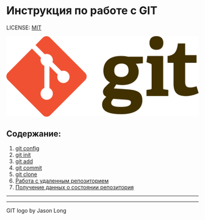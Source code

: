 # **Инструкция по работе с GIT**

LICENSE: [MIT](license.md)

![git logo](Git-logo.svg.png)

## Содержание:
1. [git config](/config.md)
2. [git init](init.md)
3. [git add](add.md)
4. [git commit](commit.md)
5. [git clone](clone.md)
6. [Работа с удаленным репозиторием](Repository.md)
7. [Получение данных о состоянии репозитория](repository_status.md)
---
---
GIT logo by Jason Long